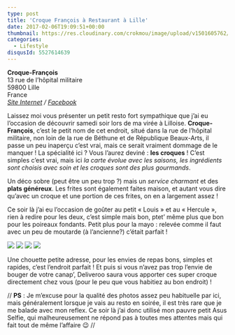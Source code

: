 ```yaml
---
type: post
title: 'Croque François à Restaurant à Lille'
date: 2017-02-06T19:09:51+00:00
thumbnail: https://res.cloudinary.com/crokmou/image/upload/v1501605762/croque-francois-restaurant-lille-france-crokmou-blog-cuisine-voyage-belgique-4-160x107_taoefk.jpg
categories: 
  - Lifestyle
disqusId: 5527614639
---
```


**Croque-François**  
13 rue de l’hôpital militaire  
59800 Lille  
France  
_[Site Internet](http://croquefrancois.com/) / [Facebook](https://www.facebook.com/CroqueFrancois/)_

Laissez moi vous présenter un petit resto fort sympathique que j’ai eu l’occasion de découvrir samedi soir lors de ma virée à Lilloise. **Croque-François**, c’est le petit nom de cet endroit, situé dans la rue de l’hôpital militaire, non loin de la rue de Béthune et de République Beaux-Arts, il passe un peu inaperçu c’est vrai, mais ce serait vraiment dommage de le manquer ! La spécialité ici ? Vous l’aurez deviné : **les croques** ! C’est simples c’est vrai, mais ici _la carte évolue avec les saisons, les ingrédients sont choisis avec soin et les croques sont des plus gourmands_.

Un déco sobre (peut être un peu trop ?) mais un _service charmant_ et des **plats généreux**. Les frites sont également faites maison, et autant vous dire qu’avec un croque et une portion de ces frites, on en a largement assez !

Ce soir là j’ai eu l’occasion de goûter au petit « Louis » et au « Hercule », rien à redire pour les deux, c’est simple mais bon, ptet’ même plus que bon pour les poireaux fondants. Petit plus pour la mayo : relevée comme il faut avec un peu de moutarde (à l’ancienne?) c’était parfait !

![](https://res.cloudinary.com/crokmou/image/upload/v1501605765/croque-francois-restaurant-lille-france-crokmou-blog-cuisine-voyage-belgique_dvulfw.jpg) ![](https://res.cloudinary.com/crokmou/image/upload/v1501605766/croque-francois-restaurant-lille-france-crokmou-blog-cuisine-voyage-belgique-1_fkqfnn.jpg) ![](https://res.cloudinary.com/crokmou/image/upload/v1501605768/croque-francois-restaurant-lille-france-crokmou-blog-cuisine-voyage-belgique-2_ahsymf.jpg) ![](https://res.cloudinary.com/crokmou/image/upload/v1501605772/croque-francois-restaurant-lille-france-crokmou-blog-cuisine-voyage-belgique-3_pj183n.jpg)

Une chouette petite adresse, pour les envies de repas bons, simples et rapides, c’est l’endroit parfait ! Et puis si vous n’avez pas trop l’envie de bouger de votre canap’, Deliveroo saura vous apporter ces super croque directement chez vous (pour le peu que vous habitiez au bon endroit) !

// **PS** : Je m’excuse pour la qualité des photos assez peu habituelle par ici, mais généralement lorsque je vais au resto en soirée, il est très rare que je me balade avec mon reflex. Ce soir là j’ai donc utilisé mon pauvre petit Asus Selfie, qui malheureusement ne répond pas à toutes mes attentes mais qui fait tout de même l’affaire 😉 //